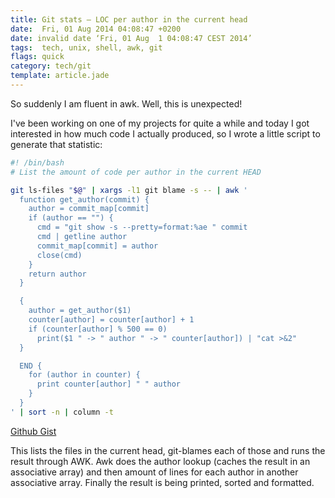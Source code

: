 ```yaml
---
title: Git stats – LOC per author in the current head
date:  Fri, 01 Aug 2014 04:08:47 +0200
date: invalid date ‘Fri, 01 Aug  1 04:08:47 CEST 2014’
tags:  tech, unix, shell, awk, git
flags: quick
category: tech/git
template: article.jade
---
```


So suddenly I am fluent in awk. Well, this is unexpected!

I've been working on one of my projects for quite a while
and today I got interested in how much code I actually
produced, so I wrote a little script to generate that
statistic:

<gist url=""></gist>
```bash
#! /bin/bash
# List the amount of code per author in the current HEAD

git ls-files "$@" | xargs -l1 git blame -s -- | awk '
  function get_author(commit) {
    author = commit_map[commit]
    if (author == "") {
      cmd = "git show -s --pretty=format:%ae " commit 
      cmd | getline author
      commit_map[commit] = author
      close(cmd)
    }
    return author
  }

  {
    author = get_author($1)
    counter[author] = counter[author] + 1
    if (counter[author] % 500 == 0)
      print($1 " -> " author " -> " counter[author]) | "cat >&2"
  }

  END {
    for (author in counter) {
      print counter[author] " " author
    }
  }
' | sort -n | column -t
```
[Github Gist](https://gist.github.com/koraa/6f66cdc7f99848035892/raw/d337ce21230f9be2ab96209fe2177d32b28a745c/author-stat.sh)

This lists the files in the current head, git-blames each of
those and runs the result through AWK.
Awk does the author lookup (caches the result in an
associative array) and then amount of lines for each author
in another associative array.
Finally the result is being printed, sorted and formatted.
